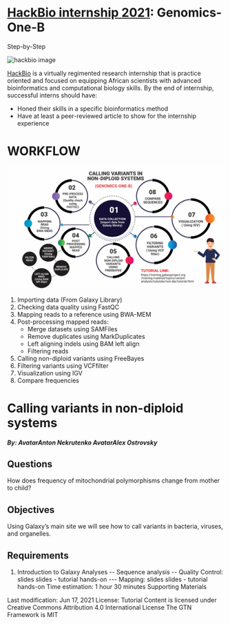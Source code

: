 # [HackBio internship 2021](https://thehackbio.com/): Genomics-One-B
Step-by-Step 

![hackbio image](https://media-exp1.licdn.com/dms/image/C561BAQHKcVQGbcedOA/company-background_10000/0/1598491473588?e=2159024400&v=beta&t=rxECjvQ_YSc28Dn0n9YOtDoFFmvXjatRiqc__C2mpU0)

[HackBio](https://thehackbio.com/) is a virtually regimented research internship that is practice oriented and focused on equipping African scientists with advanced bioinformatics and computational biology skills. By the end of internship, successful interns should have:
- Honed their skills in a specific bioinformatics method
- Have at least a peer-reviewed article to show for the internship experience

#  WORKFLOW
![hackbio ads](https://github.com/HackBio-Genomics-One-B/Genomics-One-B/blob/main/PROJECT%20DESIGN%20(GENOMICS%201B).png?raw=true)






1. Importing data (From Galaxy Library)
2. Checking data quality using FastQC
3. Mapping reads to a reference using BWA-MEM
4. Post-processing mapped reads:
      - Merge datasets using SAMFiles
      - Remove duplicates using MarkDuplicates
      - Left aligning indels using BAM left align
      - Filtering reads 
5. Calling non-diploid variants using FreeBayes
6. Filtering variants using VCFfilter
7. Visualization using IGV
8. Compare frequencies



# Calling variants in non-diploid systems
#### _By: AvatarAnton Nekrutenko AvatarAlex Ostrovsky_

## Questions
How does frequency of mitochondrial polymorphisms change from mother to child?

## Objectives
Using Galaxy’s main site we will see how to call variants in bacteria, viruses, and organelles.

## Requirements
1. Introduction to Galaxy Analyses
-- Sequence analysis
-- Quality Control: slides slides - tutorial hands-on
--- Mapping: slides slides - tutorial hands-on
 Time estimation: 1 hour 30 minutes
 Supporting Materials
    
 Last modification: Jun 17, 2021
 License: Tutorial Content is licensed under Creative Commons Attribution 4.0 International License The GTN Framework is MIT
